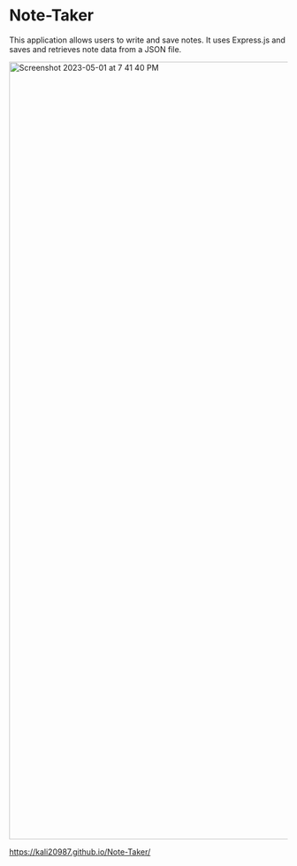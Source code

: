 # Note-Taker
This application allows users to write and save notes. It uses Express.js and saves and retrieves note data from a JSON file.

<img width="1405" alt="Screenshot 2023-05-01 at 7 41 40 PM" src="https://user-images.githubusercontent.com/128011155/235550162-7f2019d1-d9d6-4412-8d1f-2a0e039f91bb.png">

https://kali20987.github.io/Note-Taker/
